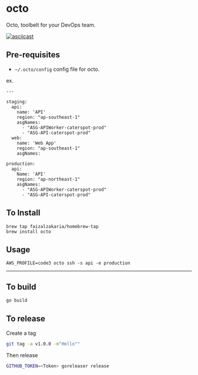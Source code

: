 # octo
Octo, toolbelt for your DevOps team.

[![asciicast](https://asciinema.org/a/HKlKZ1SfdX4IcS25RGMEuT1R5.svg)](https://asciinema.org/a/HKlKZ1SfdX4IcS25RGMEuT1R5)


## Pre-requisites

- `~/.octo/config` config file for octo.

ex.

```
---

staging:
  api:
    name: 'API'
    region: "ap-southeast-1"
    asgNames:
      - "ASG-APIWorker-caterspot-prod"
      - "ASG-API-caterspot-prod"
  web:
    name: 'Web App'
    region: "ap-southeast-1"
    asgNames:

production:
  api:
    Name: 'API'
    region: "ap-northeast-1"
    asgNames:
      - "ASG-APIWorker-caterspot-prod"
      - "ASG-API-caterspot-prod"
```

## To Install

```
brew tap faizalzakaria/homebrew-tap
brew install octo
```

## Usage

```
AWS_PROFILE=code3 octo ssh -s api -e production
```

---

## To build

```sh
go build
```

## To release

Create a tag

```sh
git tag -a v1.0.0 -m"Hello""
```

Then release

```sh
GITHUB_TOKEN=<Token> goreleaser release
```
